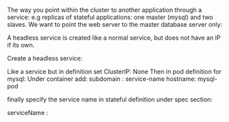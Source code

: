 The way you point within the cluster to another application through a service:
e.g replicas of stateful applications: one master (mysql) and two slaves.
We want to point the web server to the master database server only:

A headless service is created like a normal service, but does not have an IP if its own.

Create a headless service:

Like a service but in definition set ClusterIP: None
Then in pod definition for mysql:
Under container add:
  subdomain : service-name
  hostname: mysql-pod

finally specify the service name in stateful definition under spec section:

serviceName : <service-name>
